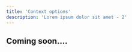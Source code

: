 ```yaml
---
title: 'Context options'
description: 'Lorem ipsum dolor sit amet - 2'
---
```


## Coming soon....
